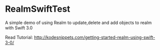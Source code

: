 # RealmSwiftTest
A simple demo of using Realm to update,delete and add objects to realm with Swift 3.0

Read Tutorial:
http://kodesnippets.com/getting-started-realm-using-swift-3-0/
